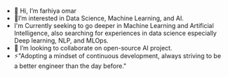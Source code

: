 - 👋 Hi, I’m farhiya omar
-  👀I’m interested in Data Science, Machine Learning, and AI.
- I'm Currently seeking to go deeper in Machine Learning and Artificial Intelligence, also searching for experiences in data science especially Deep learning, NLP, and MLOps.
- 💞️ I’m looking to collaborate on open-source AI project.
- ⚡"Adopting a mindset of continuous development, always striving to be a better engineer than the day before."


  

<!---
fOmar24/fOmar24 is a ✨ special ✨ repository because its `README.md` (this file) appears on your GitHub profile.
You can click the Preview link to take a look at your changes.
--->
